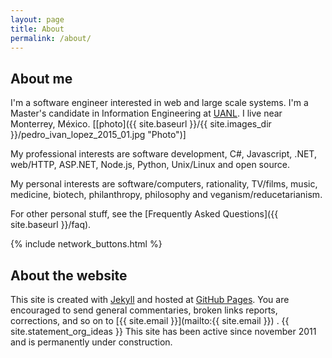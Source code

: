 ```yaml
---
layout: page
title: About
permalink: /about/
---
```


## About me ###########################################################

I'm a software engineer interested in web and large scale systems. I'm a
Master's candidate in Information Engineering at [UANL](http://www.uanl.mx
"UANL"). I live near Monterrey, México.
[[photo]({{ site.baseurl }}/{{ site.images_dir }}/pedro_ivan_lopez_2015_01.jpg "Photo")]

My professional interests are software development, C#, Javascript, .NET,
web/HTTP, ASP.NET, Node.js, Python, Unix/Linux and open source.

My personal interests are software/computers, rationality, TV/films, music,
medicine, biotech, philanthropy, philosophy and veganism/reducetarianism.

For other personal stuff, see the
[Frequently Asked Questions]({{ site.baseurl }}/faq).

{% include network_buttons.html %}

## About the website ##################################################

This site is created with [Jekyll](http://jekyllrb.com) and hosted at
[GitHub Pages](https://pages.github.com). You are encouraged to send general
commentaries, broken links reports, corrections, and so on to
[{{ site.email }}](mailto:{{ site.email }}) .  {{ site.statement_org_ideas }}
This site has been active since november 2011 and is permanently under construction.
